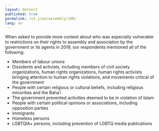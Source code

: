 ```yaml
---
layout: default
published: true
permalink: /v3_1/en/assembly/JOR/
lang: en
---
```

When asked to provide more context about who was especially vulnerable to restrictions on their rights to assembly and association by the government or its agents in 2019, our respondents mentioned all of the following:  

- Members of labour unions 
- Dissidents and activists, including members of civil society organizations, human rights organizations, human rights activists bringing attention to human rights violations, and movements critical of the government 
- People with certain religious or cultural beliefs, including religious minorities and the Baha’i 
- The government prevented activities deemed to be in violation of Islam
- People with certain political opinions or associations, including opposition parties
- Immigrants 
- Homeless persons  
- LGBTQIA+ persons, including prevention of LGBTQ media publications
